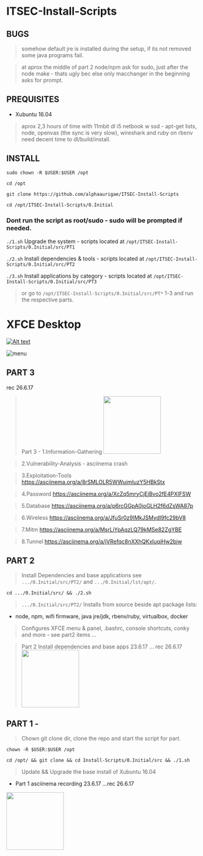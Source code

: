 # ITSEC-Install-Scripts


## BUGS
 
> somehow default jre is installed during the setup, if its not removed some java programs fail.

> at aprox the middle of part 2 node/npm ask for sudo, just after the node make - thats ugly bec else only macchanger in the beginning asks for prompt.


## PREQUISITES

- Xubuntu 16.04 

> aprox 2,3 hours of time with 11mbit dl i5 netbook w ssd - apt-get lists, node, openvas (the sync is very slow), wireshark and ruby on rbenv need decent time to dl/build/install.


## INSTALL

`sudo chown -R $USER:$USER /opt`

`cd /opt`

`git clone https://github.com/alphaaurigae/ITSEC-Install-Scripts`

`cd /opt/ITSEC-Install-Scripts/0.Initial`

### Dont run the script as root/sudo - sudo will be prompted if needed.

`./1.sh` Upgrade the system - scripts located at `/opt/ITSEC-Install-Scripts/0.Initial/src/PT1`


`./2.sh` Install dependencies & tools - scripts located at `/opt/ITSEC-Install-Scripts/0.Initial/src/PT2`


`./3.sh` Install applications by category - scripts located at `/opt/ITSEC-Install-Scripts/0.Initial/src/PT3`




> or go to `/opt/ITSEC-Install-Scripts/0.Initial/src/PT*` 1-3 and run the respective parts. 


# XFCE Desktop 

[![Alt text](http://i.imgur.com/GH36YFw.png)](https://www.youtube.com/watch?v=DMvz7BR2pUc)

![menu](http://i.imgur.com/T8AtF9E.png)



## PART 3 
rec 26.6.17
> Part 3 - 1.Information-Gathering 
<a href="https://asciinema.org/a/h7gFFym7QCS9IUx3ftmBw4mro" target="_blank"><img src="https://asciinema.org/a/h7gFFym7QCS9IUx3ftmBw4mro.png" width="150"/></a>

> 2.Vulnerability-Analysis - asciinema crash

> 3.Exploitation-Tools https://asciinema.org/a/8rSMLOLR5WWuimIuzY5HBkStx

> 4.Password https://asciinema.org/a/XcZq5mryCjEjBvo2fE4PXIFSW

> 5.Database https://asciinema.org/a/p6rcGGpA0joGLH2f6dZsWA87p

> 6.Wireless https://asciinema.org/a/JfuSr0z9IMkJSMydI9fc29bV8

> 7.Mitm https://asciinema.org/a/MsrLiYpAqzLQ79kMSe82ZgYBE

> 8.Tunnel https://asciinema.org/a/jVRefqc8nXXhQKxIuqjHw2bjw

## PART 2 
> Install Dependencies and base applications see `.../0.Initial/src/PT2/` and `.../0.Initial/lst/apt/`.

`cd .../0.Initial/src/ && ./2.sh`

> `.../0.Initial/src/PT2/` Installs from source beside apt package lists:

- node, npm, wifi firmware, java jre/jdk, rbenv/ruby, virtualbox, docker

> Configures XFCE menu & panel, .bashrc, console shortcuts, conky and more - see part2 items ... 

> Part 2 Install dependencies and base apps 23.6.17 ... 
rec 26.6.17
<a href="https://asciinema.org/a/EqaRM6605RBbo25vnPi6BE08c" target="_blank"><img src="https://asciinema.org/a/EqaRM6605RBbo25vnPi6BE08c.png" width="150"/></a>



## PART 1 - 
> Chown git clone dir, clone the repo and start the script for part.

`chown -R $USER:$USER /opt`

`cd /opt/ && git clone && cd Install-Scripts/0.Initial/src && ./1.sh`

> Update && Upgrade the base install of Xubuntu 16.04

- Part 1 asciinema recording 23.6.17 ...rec 26.6.17

<a href="https://asciinema.org/a/8xbF6r2xYeFVzhnRxlBC74IWf" target="_blank"><img src="https://asciinema.org/a/8xbF6r2xYeFVzhnRxlBC74IWf.png" width="150"/></a>





